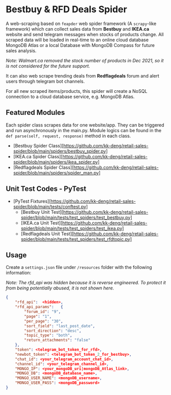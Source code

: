 # Bestbuy & RFD Deals Spider

A web-scraping based on `feapder` web spider framework (A `scrapy`-like framework) which can collect sales data from **Bestbuy** and **IKEA.ca** website and send telegram messages when stocks of products change. All scraped data will be loaded in real-time to an online cloud database MongoDB Atlas or a local Database with MongoDB Compass for future sales analysis.

*Note: Walmart.ca removed the stock number of products in Dec 2021, so it is not considered for the future support.*

It can also web scrape trending deals from **Redflagdeals** forum and alert users through telegram bot channels.

For all new scraped items/products, this spider will create a NoSQL connection to a cloud database service, e.g. MongoDB Atlas.

## Featured Modules
Each spider class scrapes data for one website/app.
They can be triggered and run asynchronously in the main.py.
Module logics can be found in the `def parse(self, request, response)` method in each class.

* [Bestbuy Spider Class][https://github.com/kk-deng/retail-sales-spider/blob/main/spiders/bestbuy_spider.py]
* [IKEA.ca Spider Class][https://github.com/kk-deng/retail-sales-spider/blob/main/spiders/ikea_spider.py]
* [Redflagdeals Spider Class][https://github.com/kk-deng/retail-sales-spider/blob/main/spiders/spider_man.py]

## Unit Test Codes - PyTest

* [PyTest Fixtures][https://github.com/kk-deng/retail-sales-spider/blob/main/tests/conftest.py]
  * [Bestbuy Unit Test][https://github.com/kk-deng/retail-sales-spider/blob/main/tests/test_spiders/test_bestbuy.py]
  * [IKEA.ca Unit Test][https://github.com/kk-deng/retail-sales-spider/blob/main/tests/test_spiders/test_ikea.py]
  * [Redflagdeals Unit Test][https://github.com/kk-deng/retail-sales-spider/blob/main/tests/test_spiders/test_rfdtopic.py]

## Usage

Create a `settings.json` file under `/resources` folder with the following information:

*Note: The rfd_api was hidden because it is reverse engineered. To protect it from being potentially abused, it is not shown here.*

```json
{
    "rfd_api":  <hidden>,
    "rfd_api_params":   {
        "forum_id": "9",
        "page": "1",
        "per_page": "30",
        "sort_field": "last_post_date",
        "sort_direction": "desc",
        "topic_type": "both",
        "return_attachments": "false"
    },
    "token": <telegram_bot_token_for_rfd>,
    "newbot_token": <telegram_bot_token_2_for_bestbuy>,
    "chat_id": <your_telegram_account_chat_id>,
    "channel_id": <your_telegram_channel_id>, 
    "MONGO_IP": <your_mongoDB_uri|mongoDB_Atlas_link>,
    "MONGO_DB": <mongoDB_database_name>,
    "MONGO_USER_NAME": <mongoDB_username>,
    "MONGO_USER_PASS": <mongoDB_password>
}
```
